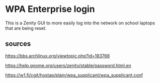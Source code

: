 # WPA Enterprise login
This is a Zenity GUI to more easily log into the network on school laptops that are being reset.

## sources

https://bbs.archlinux.org/viewtopic.php?id=183766

https://help.gnome.org/users/zenity/stable/password.html.en

https://w1.fi/cgit/hostap/plain/wpa_supplicant/wpa_supplicant.conf
